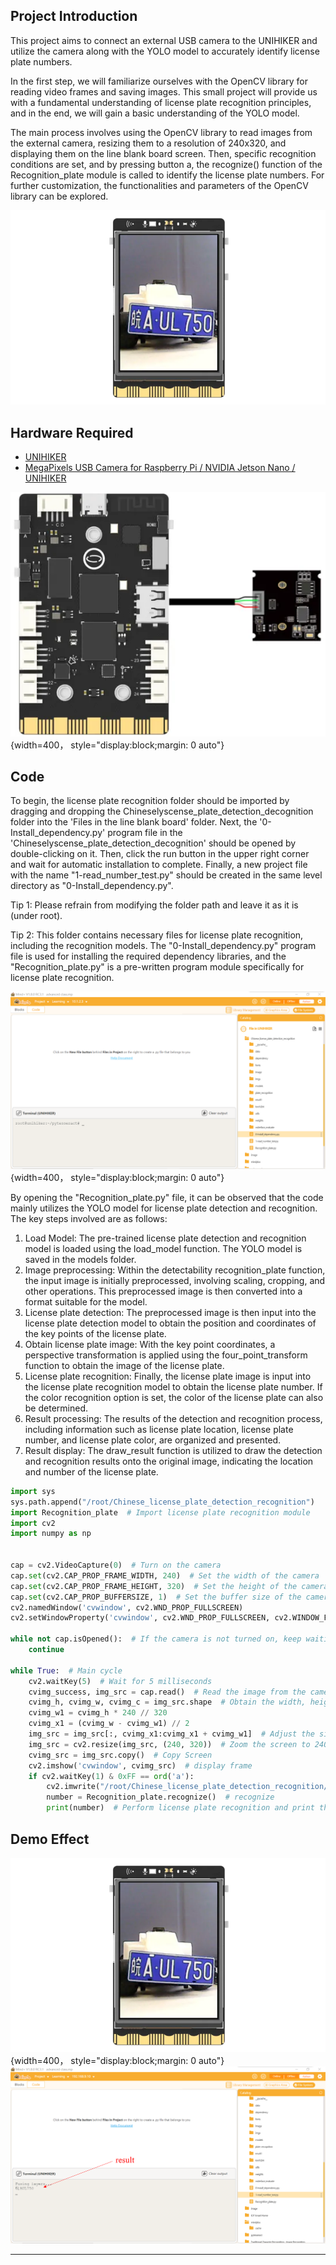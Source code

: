 ## **Project Introduction**
This project aims to connect an external USB camera to the UNIHIKER and utilize the camera along with the YOLO model to accurately identify license plate numbers.  

In the first step, we will familiarize ourselves with the OpenCV library for reading video frames and saving images. This small project will provide us with a fundamental understanding of license plate recognition principles, and in the end, we will gain a basic understanding of the YOLO model.  

The main process involves using the OpenCV library to read images from the external camera, resizing them to a resolution of 240x320, and displaying them on the line blank board screen. Then, specific recognition conditions are set, and by pressing button a, the recognize() function of the Recognition_plate module is called to identify the license plate numbers. For further customization, the functionalities and parameters of the OpenCV library can be explored.  

![image.png](img/5_License_Plate_Recognition/1722495720119-b538ad0c-b8fe-4ddf-850c-db580bdf1fef.png)  

## **Hardware Required**

- [UNIHIKER](https://www.dfrobot.com/product-2691.html)
- [MegaPixels USB Camera for Raspberry Pi / NVIDIA Jetson Nano / UNIHIKER](https://www.dfrobot.com/product-2089.html)

![](img/5_License_Plate_Recognition/1692675829807-df9e3074-c792-46de-a6cf-32155c10c88b.png){width=400， style="display:block;margin: 0 auto"}  

## **Code**
To begin, the license plate recognition folder should be imported by dragging and dropping the Chineselyscense_plate_detection_decognition folder into the 'Files in the line blank board' folder. Next, the '0-Install_dependency.py' program file in the 'Chineselyscense_plate_detection_decognition' should be opened by double-clicking on it. Then, click the run button in the upper right corner and wait for automatic installation to complete. Finally, a new project file with the name "1-read_number_test.py" should be created in the same level directory as "0-Install_dependency.py".  

Tip 1: Please refrain from modifying the folder path and leave it as it is (under root).  

Tip 2: This folder contains necessary files for license plate recognition, including the recognition models. The "0-Install_dependency.py" program file is used for installing the required dependency libraries, and the "Recognition_plate.py" is a pre-written program module specifically for license plate recognition.  

![`W6IAB7XN4N0_{C7O1%27{M.png](img/5_License_Plate_Recognition/1721722730720-219a2258-70cc-4c62-9237-1f67c8177dc9.png){width=400， style="display:block;margin: 0 auto"}  

By opening the "Recognition_plate.py" file, it can be observed that the code mainly utilizes the YOLO model for license plate detection and recognition. The key steps involved are as follows:    
  
1. Load Model: The pre-trained license plate detection and recognition model is loaded using the load_model function. The YOLO model is saved in the models folder.  
2. Image preprocessing: Within the detectability recognition_plate function, the input image is initially preprocessed, involving scaling, cropping, and other operations. This preprocessed image is then converted into a format suitable for the model.  
3. License plate detection: The preprocessed image is then input into the license plate detection model to obtain the position and coordinates of the key points of the license plate.  
4. Obtain license plate image: With the key point coordinates, a perspective transformation is applied using the four_point_transform function to obtain the image of the license plate.  
5. License plate recognition: Finally, the license plate image is input into the license plate recognition model to obtain the license plate number. If the color recognition option is set, the color of the license plate can also be determined.  
6. Result processing: The results of the detection and recognition process, including information such as license plate location, license plate number, and license plate color, are organized and presented.  
7. Result display: The draw_result function is utilized to draw the detection and recognition results onto the original image, indicating the location and number of the license plate.  


```python
import sys
sys.path.append("/root/Chinese_license_plate_detection_recognition")
import Recognition_plate  # Import license plate recognition module
import cv2
import numpy as np


cap = cv2.VideoCapture(0)  # Turn on the camera
cap.set(cv2.CAP_PROP_FRAME_WIDTH, 240)  # Set the width of the camera
cap.set(cv2.CAP_PROP_FRAME_HEIGHT, 320)  # Set the height of the camera
cap.set(cv2.CAP_PROP_BUFFERSIZE, 1)  # Set the buffer size of the camera
cv2.namedWindow('cvwindow', cv2.WND_PROP_FULLSCREEN)
cv2.setWindowProperty('cvwindow', cv2.WND_PROP_FULLSCREEN, cv2.WINDOW_FULLSCREEN)  # Set the window to full screen

while not cap.isOpened():  # If the camera is not turned on, keep waiting
    continue

while True:  # Main cycle
    cv2.waitKey(5)  # Wait for 5 milliseconds
    cvimg_success, img_src = cap.read()  # Read the image from the camera
    cvimg_h, cvimg_w, cvimg_c = img_src.shape  # Obtain the width, height, and number of channels of the image
    cvimg_w1 = cvimg_h * 240 // 320  
    cvimg_x1 = (cvimg_w - cvimg_w1) // 2
    img_src = img_src[:, cvimg_x1:cvimg_x1 + cvimg_w1]  # Adjust the size of the screen
    img_src = cv2.resize(img_src, (240, 320))  # Zoom the screen to 240x320
    cvimg_src = img_src.copy()  # Copy Screen
    cv2.imshow('cvwindow', cvimg_src)  # display frame
    if cv2.waitKey(1) & 0xFF == ord('a'):
        cv2.imwrite("/root/Chinese_license_plate_detection_recognition/imgs/3.png", cvimg_src)  # Save the current screen
        number = Recognition_plate.recognize()  # recognize
        print(number)  # Perform license plate recognition and print the results

```
## **Demo Effect**
![](img/5_License_Plate_Recognition/1722495720119-b538ad0c-b8fe-4ddf-850c-db580bdf1fef.png){width=400， style="display:block;margin: 0 auto"}
![image.png](img/5_License_Plate_Recognition/1722495840810-faa9c750-853d-4db3-b285-2dffc8db93c7.png)


---
